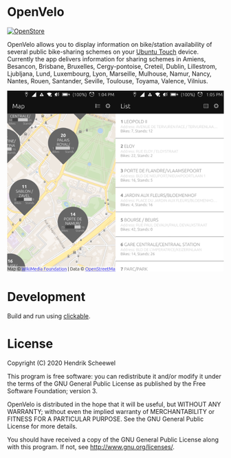 # OpenVelo


[![OpenStore](https://open-store.io/badges/en_US.png)](https://open-store.io/app/openvelo.hendrikscheewel)


OpenVelo allows you to display information on bike/station availability of several public bike-sharing schemes on your [Ubuntu Touch](https://ubuntu-touch.io/) device. Currently the app delivers information for sharing schemes in Amiens, Besancon, Brisbane, Bruxelles, Cergy-pontoise, Creteil, Dublin, Lillestrom, Ljubljana, Lund, Luxembourg, Lyon, Marseille, Mulhouse, Namur, Nancy, Nantes, Rouen, Santander, Seville, Toulouse, Toyama, Valence, Vilnius.

<img src="screenshots/map_high_zoom.png" alt="Station Map" width="50%"/><img src="screenshots/list.png" alt="Station List" width="50%"/>

# Development
Build and run using [clickable](http://clickable.bhdouglass.com).

# License
Copyright (C) 2020  Hendrik Scheewel

This program is free software: you can redistribute it and/or modify it under the terms of the GNU General Public License as published by the Free Software Foundation; version 3.

OpenVelo is distributed in the hope that it will be useful, but WITHOUT ANY WARRANTY; without even the implied warranty of MERCHANTABILITY or FITNESS FOR A PARTICULAR PURPOSE.  See the GNU General Public License for more details.

 You should have received a copy of the GNU General Public License  along with this program.  If not, see <http://www.gnu.org/licenses/>.
 
 
 
